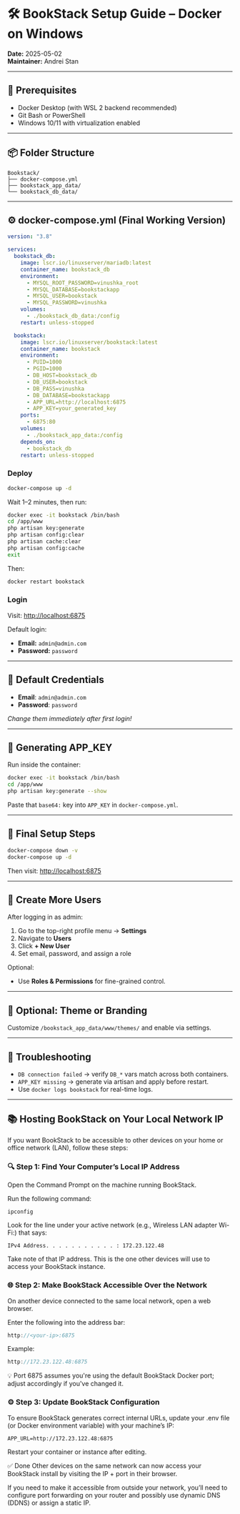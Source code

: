 # 🛠️ BookStack Setup Guide – Docker on Windows
**Date:** 2025-05-02  
**Maintainer:** Andrei Stan  

---

## 🧱 Prerequisites

- Docker Desktop (with WSL 2 backend recommended)
- Git Bash or PowerShell
- Windows 10/11 with virtualization enabled

---

## 📦 Folder Structure

```plaintext
Bookstack/
├── docker-compose.yml
├── bookstack_app_data/
└── bookstack_db_data/
```

---

## ⚙️ docker-compose.yml (Final Working Version)

```yaml
version: "3.8"

services:
  bookstack_db:
    image: lscr.io/linuxserver/mariadb:latest
    container_name: bookstack_db
    environment:
      - MYSQL_ROOT_PASSWORD=vinushka_root
      - MYSQL_DATABASE=bookstackapp
      - MYSQL_USER=bookstack
      - MYSQL_PASSWORD=vinushka
    volumes:
      - ./bookstack_db_data:/config
    restart: unless-stopped

  bookstack:
    image: lscr.io/linuxserver/bookstack:latest
    container_name: bookstack
    environment:
      - PUID=1000
      - PGID=1000
      - DB_HOST=bookstack_db
      - DB_USER=bookstack
      - DB_PASS=vinushka
      - DB_DATABASE=bookstackapp
      - APP_URL=http://localhost:6875
      - APP_KEY=your_generated_key
    ports:
      - 6875:80
    volumes:
      - ./bookstack_app_data:/config
    depends_on:
      - bookstack_db
    restart: unless-stopped
```

### Deploy

```bash
docker-compose up -d
```

Wait 1–2 minutes, then run:

```bash
docker exec -it bookstack /bin/bash
cd /app/www
php artisan key:generate
php artisan config:clear
php artisan cache:clear
php artisan config:cache
exit
```

Then:

```bash
docker restart bookstack
```

### Login

Visit: [http://localhost:6875](http://localhost:6875)

Default login:

- **Email:** `admin@admin.com`
- **Password:** `password`

---

## 🔐 Default Credentials

- **Email**: `admin@admin.com`
- **Password**: `password`

_Change them immediately after first login!_

---

## 🔑 Generating APP_KEY

Run inside the container:
```bash
docker exec -it bookstack /bin/bash
cd /app/www
php artisan key:generate --show
```

Paste that `base64:` key into `APP_KEY` in `docker-compose.yml`.

---

## 🔁 Final Setup Steps

```bash
docker-compose down -v
docker-compose up -d
```

Then visit: [http://localhost:6875](http://localhost:6875)

---

## 👥 Create More Users

After logging in as admin:

1. Go to the top-right profile menu → **Settings**
2. Navigate to **Users**
3. Click **+ New User**
4. Set email, password, and assign a role

Optional:
- Use **Roles & Permissions** for fine-grained control.

---

## 🎨 Optional: Theme or Branding

Customize `/bookstack_app_data/www/themes/` and enable via settings.

---

## 🧯 Troubleshooting

- `DB connection failed` → verify `DB_*` vars match across both containers.
- `APP_KEY missing` → generate via artisan and apply before restart.
- Use `docker logs bookstack` for real-time logs.

---

## 📚 Hosting BookStack on Your Local Network IP
If you want BookStack to be accessible to other devices on your home or office network (LAN), follow these steps:

### 🔍 Step 1: Find Your Computer’s Local IP Address
Open the Command Prompt on the machine running BookStack.

Run the following command:

```nginx
ipconfig
```
Look for the line under your active network (e.g., Wireless LAN adapter Wi-Fi:) that says:

```nginx
IPv4 Address. . . . . . . . . . . : 172.23.122.48
```
Take note of that IP address. This is the one other devices will use to access your BookStack instance.

### 🌐 Step 2: Make BookStack Accessible Over the Network
On another device connected to the same local network, open a web browser.

Enter the following into the address bar:

```cpp
http://<your-ip>:6875
```

Example:

```cpp
http://172.23.122.48:6875
```
💡 Port 6875 assumes you're using the default BookStack Docker port; adjust accordingly if you've changed it.

### ⚙️ Step 3: Update BookStack Configuration
To ensure BookStack generates correct internal URLs, update your .env file (or Docker environment variable) with your machine’s IP:

```env
APP_URL=http://172.23.122.48:6875
```
Restart your container or instance after editing.

✅ Done
Other devices on the same network can now access your BookStack install by visiting the IP + port in their browser.

If you need to make it accessible from outside your network, you’ll need to configure port forwarding on your router and possibly use dynamic DNS (DDNS) or assign a static IP.



        
